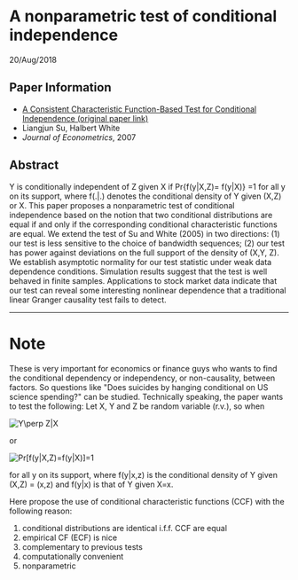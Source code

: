 # A nonparametric test of conditional independence
20/Aug/2018

## Paper Information
- [A Consistent Characteristic Function-Based Test for Conditional Independence (original paper link)](https://www.sciencedirect.com/science/article/pii/S0304407606002375)
- Liangjun Su, Halbert White
- _Journal of Econometrics_, 2007

## Abstract
Y is conditionally independent of Z given X if Pr{f(y|X,Z)= f(y|X)} =1 for all y on its support,
where f(.|.) denotes the conditional density of Y given (X,Z) or X. This paper proposes a nonparametric test of conditional independence based on the notion that two conditional distributions are equal if and only if the corresponding conditional characteristic functions are equal. We extend the test of Su and White (2005) in two directions: (1) our test is less sensitive to the choice of bandwidth sequences; (2) our test has power against deviations on the full support of the density of (X,Y, Z). We establish asymptotic normality for our test statistic under weak data dependence conditions. Simulation results suggest that the test is well behaved in finite samples. Applications to stock market data indicate that our test can reveal some interesting nonlinear dependence that a traditional linear Granger causality test fails to detect.

---

# Note
These is very important for economics or finance guys who wants to find the conditional dependency or independency, or non-causality, between factors. So questions like "Does suicides by hanging conditional on US science spending?" can be studied.
Technically speaking, the paper wants to test the following: Let X, Y and Z be random variable (r.v.), so when 

<img src="https://latex.codecogs.com/gif.latex?Y\perp&space;Z|X" title="Y\perp Z|X" />

or 

<img src="https://latex.codecogs.com/gif.latex?Pr[f(y|X,Z)=f(y|X)]=1" title="Pr[f(y|X,Z)=f(y|X)]=1" />

for all y on its support, where f(y|x,z) is the conditional density of Y given (X,Z) = (x,z) and f(y|x) is that of Y given X=x.

Here propose the use of conditional characteristic functions (CCF) with the following reason:
1. conditional distributions are identical i.f.f. CCF are equal
2. empirical CF (ECF) is nice
3. complementary to previous tests
4. computationally convenient
5. nonparametric

